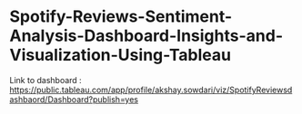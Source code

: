 # Spotify-Reviews-Sentiment-Analysis-Dashboard-Insights-and-Visualization-Using-Tableau

Link to dashboard : https://public.tableau.com/app/profile/akshay.sowdari/viz/SpotifyReviewsdashbaord/Dashboard?publish=yes
